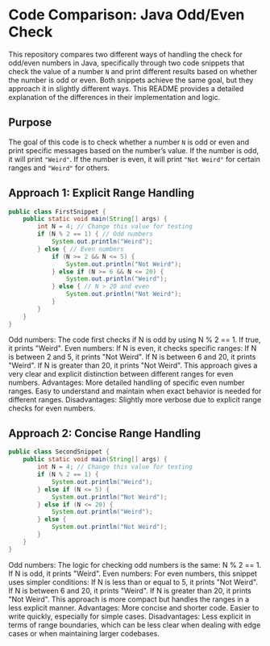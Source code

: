 # Code Comparison: Java Odd/Even Check

This repository compares two different ways of handling the check for odd/even numbers in Java, specifically through two code snippets that check the value of a number `N` and print different results based on whether the number is odd or even. Both snippets achieve the same goal, but they approach it in slightly different ways. This README provides a detailed explanation of the differences in their implementation and logic.

## Purpose
The goal of this code is to check whether a number `N` is odd or even and print specific messages based on the number’s value. If the number is odd, it will print `"Weird"`. If the number is even, it will print `"Not Weird"` for certain ranges and `"Weird"` for others.

## Approach 1: **Explicit Range Handling**

~~~java
public class FirstSnippet {
    public static void main(String[] args) {
        int N = 4; // Change this value for testing
        if (N % 2 == 1) { // Odd numbers
            System.out.println("Weird");
        } else { // Even numbers
            if (N >= 2 && N <= 5) {
                System.out.println("Not Weird");
            } else if (N >= 6 && N <= 20) {
                System.out.println("Weird");
            } else { // N > 20 and even
                System.out.println("Not Weird");
            }
        }
    }
}
~~~
Odd numbers: The code first checks if N is odd by using N % 2 == 1. If true, it prints "Weird".
Even numbers: If N is even, it checks specific ranges:
If N is between 2 and 5, it prints "Not Weird".
If N is between 6 and 20, it prints "Weird".
If N is greater than 20, it prints "Not Weird".
This approach gives a very clear and explicit distinction between different ranges for even numbers.
Advantages:
More detailed handling of specific even number ranges.
Easy to understand and maintain when exact behavior is needed for different ranges.
Disadvantages:
Slightly more verbose due to explicit range checks for even numbers.

## Approach 2: **Concise Range Handling**

~~~java
public class SecondSnippet {
    public static void main(String[] args) {
        int N = 4; // Change this value for testing
        if (N % 2 == 1) {
            System.out.println("Weird");
        } else if (N <= 5) {
            System.out.println("Not Weird");
        } else if (N <= 20) {
            System.out.println("Weird");
        } else {
            System.out.println("Not Weird");
        }
    }
}
~~~
Odd numbers: The logic for checking odd numbers is the same: N % 2 == 1. If N is odd, it prints "Weird".
Even numbers: For even numbers, this snippet uses simpler conditions:
If N is less than or equal to 5, it prints "Not Weird".
If N is between 6 and 20, it prints "Weird".
If N is greater than 20, it prints "Not Weird".
This approach is more compact but handles the ranges in a less explicit manner.
Advantages:
More concise and shorter code.
Easier to write quickly, especially for simple cases.
Disadvantages:
Less explicit in terms of range boundaries, which can be less clear when dealing with edge cases or when maintaining larger codebases.
